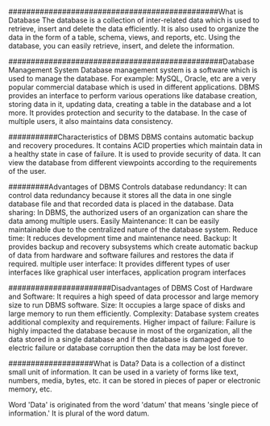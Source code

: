 ###############################################What is Database
The database is a collection of inter-related data which is used to retrieve, insert and delete the data efficiently. It is also used to organize the data in the form of a table, schema, views, and reports, etc.
Using the database, you can easily retrieve, insert, and delete the information.

################################################Database Management System
Database management system is a software which is used to manage the database. For example: MySQL, Oracle, etc are a very popular commercial database which is used in different applications.
DBMS provides an interface to perform various operations like database creation, storing data in it, updating data, creating a table in the database and a lot more.
It provides protection and security to the database. In the case of multiple users, it also maintains data consistency.

###########Characteristics of DBMS
DBMS contains automatic backup and recovery procedures.
It contains ACID properties which maintain data in a healthy state in case of failure.
It is used to provide security of data.
It can view the database from different viewpoints according to the requirements of the user.

#########Advantages of DBMS
Controls database redundancy: It can control data redundancy because it stores all the data in one single database file and that recorded data is placed in the database.
Data sharing: In DBMS, the authorized users of an organization can share the data among multiple users.
Easily Maintenance: It can be easily maintainable due to the centralized nature of the database system.
Reduce time: It reduces development time and maintenance need.
Backup: It provides backup and recovery subsystems which create automatic backup of data from hardware and software failures and restores the data if required.
multiple user interface: It provides different types of user interfaces like graphical user interfaces, application program interfaces

#######################Disadvantages of DBMS
Cost of Hardware and Software: It requires a high speed of data processor and large memory size to run DBMS software.
Size: It occupies a large space of disks and large memory to run them efficiently.
Complexity: Database system creates additional complexity and requirements.
Higher impact of failure: Failure is highly impacted the database because in most of the organization, all the data stored in a single database and if the database is damaged due to electric failure or database corruption then the data may be lost forever.

###################What is Data?
Data is a collection of a distinct small unit of information. It can be used in a variety of forms like text, numbers, media, bytes, etc. it can be stored in pieces of paper or electronic memory, etc.

Word 'Data' is originated from the word 'datum' that means 'single piece of information.' It is plural of the word datum.
